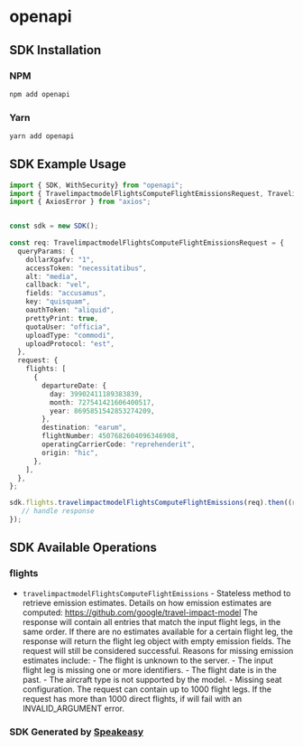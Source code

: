 # openapi

<!-- Start SDK Installation -->
## SDK Installation

### NPM

```bash
npm add openapi
```

### Yarn

```bash
yarn add openapi
```
<!-- End SDK Installation -->

<!-- Start SDK Example Usage -->
## SDK Example Usage

```typescript
import { SDK, WithSecurity} from "openapi";
import { TravelimpactmodelFlightsComputeFlightEmissionsRequest, TravelimpactmodelFlightsComputeFlightEmissionsResponse } from "openapi/src/sdk/models/operations";
import { AxiosError } from "axios";


const sdk = new SDK();
    
const req: TravelimpactmodelFlightsComputeFlightEmissionsRequest = {
  queryParams: {
    dollarXgafv: "1",
    accessToken: "necessitatibus",
    alt: "media",
    callback: "vel",
    fields: "accusamus",
    key: "quisquam",
    oauthToken: "aliquid",
    prettyPrint: true,
    quotaUser: "officia",
    uploadType: "commodi",
    uploadProtocol: "est",
  },
  request: {
    flights: [
      {
        departureDate: {
          day: 39902411189383839,
          month: 727541421606400517,
          year: 8695851542853274209,
        },
        destination: "earum",
        flightNumber: 4507682604096346908,
        operatingCarrierCode: "reprehenderit",
        origin: "hic",
      },
    ],
  },
};

sdk.flights.travelimpactmodelFlightsComputeFlightEmissions(req).then((res: TravelimpactmodelFlightsComputeFlightEmissionsResponse | AxiosError) => {
   // handle response
});
```
<!-- End SDK Example Usage -->

<!-- Start SDK Available Operations -->
## SDK Available Operations

### flights

* `travelimpactmodelFlightsComputeFlightEmissions` - Stateless method to retrieve emission estimates. Details on how emission estimates are computed: https://github.com/google/travel-impact-model The response will contain all entries that match the input flight legs, in the same order. If there are no estimates available for a certain flight leg, the response will return the flight leg object with empty emission fields. The request will still be considered successful. Reasons for missing emission estimates include: - The flight is unknown to the server. - The input flight leg is missing one or more identifiers. - The flight date is in the past. - The aircraft type is not supported by the model. - Missing seat configuration. The request can contain up to 1000 flight legs. If the request has more than 1000 direct flights, if will fail with an INVALID_ARGUMENT error.

<!-- End SDK Available Operations -->

### SDK Generated by [Speakeasy](https://docs.speakeasyapi.dev/docs/using-speakeasy/client-sdks)
